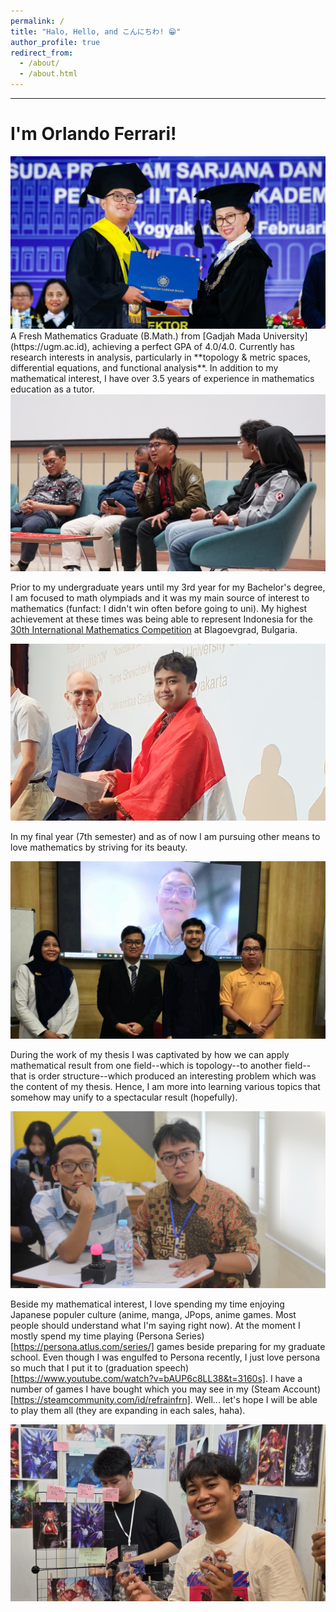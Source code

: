 ```yaml
---
permalink: /
title: "Halo, Hello, and こんにちわ! 😁"
author_profile: true
redirect_from: 
  - /about/
  - /about.html
---
```

<!-- *Website under construction, more contents will be updated (publications, teachings, and detailed information about me) after a few days/weeks. -->
---
# I'm Orlando Ferrari!

<img src='/images/Wisudapic_2025.jpg'>
A Fresh Mathematics Graduate (B.Math.) from [Gadjah Mada University](https://ugm.ac.id), achieving a perfect GPA of 4.0/4.0. Currently has research interests in analysis, particularly in **topology & metric spaces, differential equations, and functional analysis**. In addition to my mathematical interest, I have over 3.5 years of experience in mathematics education as a tutor.

<img src='/images/DepmatTalk_2023.jpg'>

Prior to my undergraduate years until my 3rd year for my Bachelor's degree, I am focused to math olympiads and it was my main source of interest to mathematics (funfact: I didn't win often before going to uni). My highest achievement at these times was being able to represent Indonesia for the [30th International Mathematics Competition](https://imc-math.org.uk) at Blagoevgrad, Bulgaria.

<img src='/images/IMC_2023.jpg'>

In my final year (7th semester) and as of now I am pursuing other means to love mathematics by striving for its beauty.

<img src='/images/FinalThesis_2025.jpg'>

During the work of my thesis I was captivated by how we can apply mathematical result from one field--which is topology--to another field--that is order structure--which produced an interesting problem which was the content of my thesis. Hence, I am more into learning various topics that somehow may unify to a spectacular result (hopefully).

<img src='/images/MISSIONITS2023.jpg'>

Beside my mathematical interest, I love spending my time enjoying Japanese populer culture (anime, manga, JPops, anime games. Most people should understand what I'm saying right now). At the moment I mostly spend my time playing (Persona Series)[https://persona.atlus.com/series/] games beside preparing for my graduate school. Even though I was engulfed to Persona recently, I just love persona so much that I put it to (graduation speech)[https://www.youtube.com/watch?v=bAUP6c8LL38&t=3160s]. I have a number of games I have bought which you may see in my (Steam Account)[https://steamcommunity.com/id/refrainfrn]. Well... let's hope I will be able to play them all (they are expanding in each sales, haha).

<img src='/images/Comifuro_2024.jpg'>




